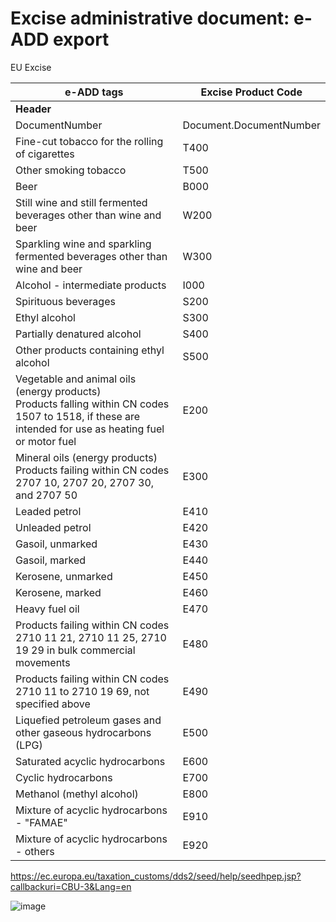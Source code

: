 # Excise administrative document: e-ADD export

EU Excise

| **e-ADD tags**                                               |**Excise Product Code**|
| ------------------------------------------------------------ | ------------------- |
|                                     **Header**                                     |
|DocumentNumber                                       | Document.DocumentNumber    |
| Fine-cut tobacco for the rolling of cigarettes               | T400                |
| Other smoking tobacco                                        | T500                |
| Beer                                                         | B000                |
| Still wine and still fermented beverages other than wine and  beer | W200                |
| Sparkling wine and sparkling fermented beverages other than wine  and beer | W300                |
| Alcohol - intermediate products                              | I000                |
| Spirituous beverages                                         | S200                |
| Ethyl alcohol                                                | S300                |
| Partially denatured alcohol                                  | S400                |
| Other products containing ethyl alcohol                      | S500                |
| Vegetable and animal oils (energy products)<br />Products  falling within CN codes 1507 to 1518, if these are intended for use as  heating fuel or motor fuel | E200                |
| Mineral oils (energy products) <br />Products  failing within CN codes 2707 10, 2707 20, 2707 30, and 2707 50 | E300                |
| Leaded petrol                                                | E410                |
| Unleaded petrol                                              | E420                |
| Gasoil, unmarked                                             | E430                |
| Gasoil, marked                                               | E440                |
| Kerosene, unmarked                                           | E450                |
| Kerosene, marked                                             | E460                |
| Heavy fuel oil                                               | E470                |
| Products failing within CN codes 2710 11 21, 2710 11 25, 2710 19  29 in bulk commercial movements | E480                |
| Products failing within CN codes 2710 11 to 2710 19 69, not  specified above | E490                |
| Liquefied petroleum gases and other gaseous hydrocarbons (LPG) | E500                |
| Saturated acyclic hydrocarbons                               | E600                |
| Cyclic hydrocarbons                                          | E700                |
| Methanol (methyl alcohol)                                    | E800                |
| Mixture of acyclic hydrocarbons - "FAMAE"                    | E910                |
| Mixture of acyclic hydrocarbons - others                     | E920                |

https://ec.europa.eu/taxation_customs/dds2/seed/help/seedhpep.jsp?callbackuri=CBU-3&Lang=en

![image](https://user-images.githubusercontent.com/50704486/131687821-9fd25ec8-0203-4528-b2ec-e1ec65ee2fc8.png)
